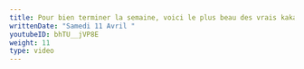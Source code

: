 ```yaml
---
title: Pour bien terminer la semaine, voici le plus beau des vrais kakapos
writtenDate: "Samedi 11 Avril "
youtubeID: bhTU__jVP8E
weight: 11
type: video
---
```

